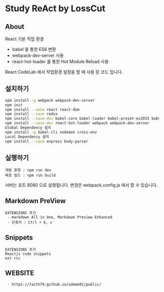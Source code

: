 # Study ReAct by LossCut

## About

React 기본 작업 환경
- babel 을 통한 ES6 변환
- webpack-dev-server 사용
- react-hot-loader 를 통한 Hot Module Reload 사용

React CodeLab 에서 작업환경 설정을 할 때 사용 된 코드 입니다.


## 설치하기

```sh
npm install -g webpack webpack-dev-server
npm init
npm install --save react react-dom
npm install --save redux
npm install --save-dev babel-core babel-loader babel-preset-es2015 babel-preset-react 
npm install --save-dev react-hot-loader webpack webpack-dev-server
Global Dependency 설치
npm install -g babel-cli nodemon cross-env
Local Dependency 설치
npm install --save express body-parser
```

## 실행하기

```
개발 환경 : npm run dev
배포 빌드 : npm run build
```

서버는 포트 8080 으로 실행됩니다. 변경은 webpack.config.js 에서 할 수 있습니다.


 ## Markdown PreView
 ```
 EXTENSIONS 추가
  - markdown All in One, Markdown Preview Enhanced
  - 단축키 : Ctrl + k, v
 ```

## Snippets
```
EXTENSIONS 추가
Reactjs code snippets
ex) rcc
```

## WEBSITE
```
 - https://faith79.github.io/udeme01/public/
 ```


